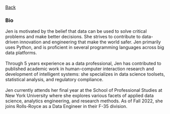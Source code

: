 [Back](https://zenjen-devs.github.io)

### Bio

<p align="left">
Jen is motivated by the belief that data can be used to solve critical problems and make better decisions. She strives to contribute to data-driven innovation and engineering that make the world safer. Jen primarily uses Python, and is proficient in several programming languages across big data platforms.
  <br>
  <br>
Through 5 years experience as a data professional, Jen has contributed to published academic work in human-computer interaction research and development of intelligent systems: she specializes in data science toolsets, statistical analysis, and regulatory compliance. 
<br>
  <br>
Jen currently attends her final year at the School of Professional Studies at New York University where she explores various facets of applied data science, analytics engineering, and research methods. As of Fall 2022, she joins Rolls-Royce as a Data Engineer in their F-35 division.
  </p>


